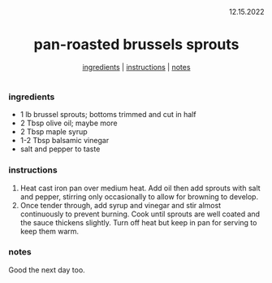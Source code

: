 <p align="right">12.15.2022</p>

<h1 align="center">pan-roasted brussels sprouts</h1>

<div align="center">
  <a href="#ingredients">ingredients</a> | 
  <a href="#instructions">instructions</a> | 
  <a href="#notes">notes</a>
</div>
<br>

### ingredients
- 1 lb brussel sprouts; bottoms trimmed and cut in half 
- 2 Tbsp olive oil; maybe more 
- 2 Tbsp maple syrup
- 1-2 Tbsp balsamic vinegar 
- salt and pepper to taste 

### instructions
1. Heat cast iron pan over medium heat. Add oil then add sprouts with salt and pepper, stirring only occasionally to allow for browning to develop. 
1. Once tender through, add syrup and vinegar and stir almost continuously to prevent burning. Cook until sprouts are well coated and the sauce thickens slightly. Turn off heat but keep in pan for serving to keep them warm. 

### notes
Good the next day too.



